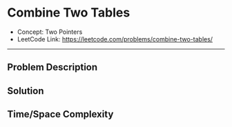 # Combine Two Tables

- Concept: Two Pointers
- LeetCode Link: https://leetcode.com/problems/combine-two-tables/

---

## Problem Description

## Solution

## Time/Space Complexity

